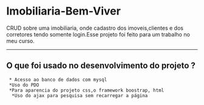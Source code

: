 # Imobiliaria-Bem-Viver
CRUD sobre uma imobiliaria, onde cadastro dos imoveis,clientes e dos corretores tendo somente login.Esse projeto foi feito para um trabalho no meu curso.
***
## O que foi usado no desenvolvimento do projeto ? 
     * Acesso ao banco de dados com mysql 
     *Uso do PDO
     *Para aparencia do projeto css,o framework boostrap, html
      *Uso do ajax para pesquisa sem recarregar a página


